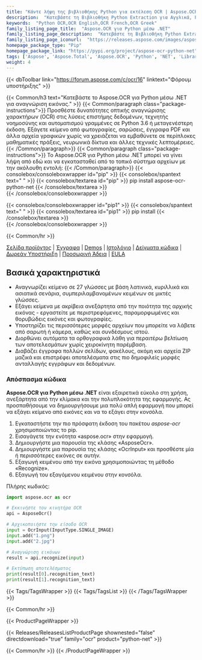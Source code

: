 ```yaml
---
title: "Κάντε λήψη της βιβλιοθήκης Python για εκτέλεση OCR | Aspose.OCR API"
description:  "Κατεβάστε τη Βιβλιοθήκη Python Extraction για Αγγλικά, Γαλλικά, Ισπανικά και Πορτογαλικά αναγνώριση χαρακτήρων & κειμένου από εικόνες ράστερ μέσω Python εσωτερικής εγκατάστασης μέσω .NET API."
keywords:  "Python OCR,OCR English,OCR French,OCR Greek"
family_listing_page_title:  "Aspose.OCR για Python μέσω .NET"
family_listing_page_description:  "Κατεβάστε τη Βιβλιοθήκη Python Extraction για Αγγλικά, Γαλλικά, Ισπανικά και Πορτογαλικά αναγνώριση χαρακτήρων & κειμένου από εικόνες ράστερ μέσω Python εσωτερικής εγκατάστασης μέσω .NET API."
family_listing_page_iconurl:  "https://releases.aspose.com/images/aspose/aspose_ocr-for-python.png"
homepage_package_type: "Pip"
homepage_package_link: "https://pypi.org/project/aspose-ocr-python-net"
tags: ['Aspose', 'Aspose.Total', 'Aspose.OCR', 'Python', 'NET', 'Library', 'PDF', 'OCR', 'TIFF','PNG', 'BMP', 'JPEG', 'Image', 'recognition', 'MacOS', 'Windows', 'Linux', 'PIP']
weight: 4
---
```


{{< dbToolbar link="https://forum.aspose.com/c/ocr/16" linktext="Φόρουμ υποστήριξης" >}}

{{< Common/h3 text="Κατεβάστε το Aspose.OCR για Python μέσω .NET για αναγνώριση εικόνας."  >}}
{{< Common/paragraph class="package-instructions">}}
Προσθέστε δυνατότητες οπτικής αναγνώρισης χαρακτήρων (OCR) στις λύσεις επιστήμης δεδομένων, τεχνητής νοημοσύνης και αυτοματισμού γραμμένες σε Python 3.6 ή μεταγενέστερη έκδοση. Εξάγετε κείμενο από φωτογραφίες, σαρώσεις, έγγραφα PDF και άλλα αρχεία γραφικών χωρίς να χρειάζεται να εμβαθύνετε σε περίπλοκες μαθηματικές πράξεις, νευρωνικά δίκτυα και άλλες τεχνικές λεπτομέρειες.{{< /Common/paragraph>}}
{{< Common/paragraph class="package-instructions">}}
Το Aspose.OCR για Python μέσω .NET μπορεί να γίνει λήψη από εδώ και να εγκατασταθεί από το τοπικό σύστημα αρχείων με την ακόλουθη εντολή:
{{< /Common/paragraph>}}
{{< consolebox/consoleboxwrapper id="pip" >}}
       {{< consolebox/spantext text=" " >}}
       {{< consolebox/textarea id="pip" >}} pip install aspose-ocr-python-net {{< /consolebox/textarea >}}       
{{< /consolebox/consoleboxwrapper >}}

{{< consolebox/consoleboxwrapper id="pip1" >}}
       {{< consolebox/spantext text=" " >}}
       {{< consolebox/textarea id="pip1" >}} pip install <downloaded-package-path> {{< /consolebox/textarea >}}       
{{< /consolebox/consoleboxwrapper >}}

{{< Common/hr >}}

[Σελίδα προϊόντος](https://products.aspose.com/ocr/python-net/) | [Έγγραφα](https://docs.aspose.com/ocr/python-net/) | [Demos](https://products.aspose.app/ocr/family/) | [Ιστολόγιο](https://blog.aspose.com/categories/aspose.ocr-product-family/) | [Δείγματα κώδικα](https://docs.aspose.com/ocr/python-net/getting-started/) | [Δωρεάν Υποστήριξη](https://forum.aspose.com/c/ocr/16) | [Προσωρινή Άδεια](https://purchase.aspose.com/temporary-license) | [EULA](https://about.aspose.com/legal/eula/)

## Βασικά χαρακτηριστικά

- Αναγνωρίζει κείμενο σε 27 γλώσσες με βάση λατινικά, κυριλλικά και ασιατικά σενάρια, συμπεριλαμβανομένων κειμένων σε μικτές γλώσσες.
- Εξάγει κείμενα με ακρίβεια ανεξάρτητα από την ποιότητα της αρχικής εικόνας - εργαστείτε με περιστρεφόμενες, παραμορφωμένες και θορυβώδεις εικόνες και φωτογραφίες.
- Υποστηρίζει τις περισσότερες μορφές αρχείων που μπορείτε να λάβετε από σαρωτή ή κάμερα, καθώς και συνδέσμους ιστού.
- Διορθώνει αυτόματα τα ορθογραφικά λάθη για περαιτέρω βελτίωση των αποτελεσμάτων χωρίς χειροκίνητη παρέμβαση.
- Διαβάζει έγγραφα πολλών σελίδων, φακέλους, ακόμη και αρχεία ZIP μαζικά και επιστρέφει αποτελέσματα στις πιο δημοφιλείς μορφές ανταλλαγής εγγράφων και δεδομένων.
### Απόσπασμα κώδικα

**Aspose.OCR για Python μέσω .NET** είναι εξαιρετικά εύκολο στη χρήση, ανεξάρτητα από την κλίμακα και την πολυπλοκότητα της εφαρμογής. Ας προσπαθήσουμε να δημιουργήσουμε μια πολύ απλή εφαρμογή που μπορεί να εξάγει κείμενο από εικόνες και να το εξάγει στην κονσόλα.

1. Εγκαταστήστε την πιο πρόσφατη έκδοση του πακέτου *aspose-ocr* χρησιμοποιώντας το pip.
2. Εισαγάγετε την ενότητα «aspose.ocr» στην εφαρμογή.
3. Δημιουργήστε μια παρουσία της κλάσης «AsposeOcr».
4. Δημιουργήστε μια παρουσία της κλάσης «OcrInput» και προσθέστε μία ή περισσότερες εικόνες σε αυτήν.
5. Εξαγωγή κειμένου από την εικόνα χρησιμοποιώντας τη μέθοδο «Recognize».
6. Εξαγωγή του εξαγόμενου κειμένου στην κονσόλα.

Πλήρης κωδικός:

```python
import aspose.ocr as ocr

# Εκκινήστε τον κινητήρα OCR
api = AsposeOcr()

# Αρχικοποιήστε την είσοδο OCR
input = OcrInput(InputType.SINGLE_IMAGE)
input.add("1.png")
input.add("2.jpg")

# Αναγνώριση εικόνων
result = api.recognize(input)

# Εκτύπωση αποτελέσματος
print(result[0].recognition_text)
print(result[1].recognition_text)
```

{{< Tags/TagsWrapper >}}
 {{< Tags/TagsList >}}
{{< /Tags/TagsWrapper >}}

{{< Common/hr >}}

{{< ProductPageWrapper >}}
<!-- ReleasesListProductPage-->
   {{< Releases/ReleasesListProductPage shownested="false"  directdownload="true" family="ocr" product="python-net" >}}
<!-- /ReleasesListProductPage-->
{{< Common/hr >}}
{{< /ProductPageWrapper >}}
